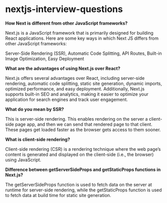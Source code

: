 # nextjs-interview-questions

**How Next is different from other JavaScript frameworks?**

Next.js is a JavaScript framework that is primarily designed for building React applications. Here are some key ways in which Next JS differs from other JavaScript frameworks:

Server-Side Rendering (SSR), 
Automatic Code Splitting, 
API Routes,
Built-in Image Optimization,
Easy Deployment

**What are the advantages of using Next.js over React?**

Next.js offers several advantages over React, including server-side rendering, automatic code splitting, static site generation, dynamic imports, optimized performance, and easy deployment. Additionally, Next.js supports built-in SEO and analytics, making it easier to optimize your application for search engines and track user engagement.

**What do you mean by SSR?**

This is server-side rendering. This enables rendering on the server a client-side page app, and then we can send that rendered page to that client. These pages get loaded faster as the browser gets access to them sooner.

**What is client-side rendering?**

Client-side rendering (CSR) is a rendering technique where the web page’s content is generated and displayed on the client-side (i.e., the browser) using JavaScript.

**Difference between getServerSideProps and getStaticProps functions in Next.js?**

The getServerSideProps function is used to fetch data on the server at runtime for server-side rendering, while the getStaticProps function is used to fetch data at build time for static site generation.
